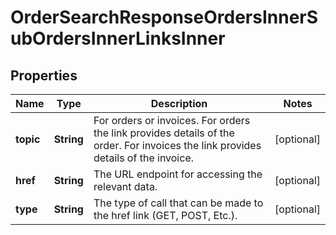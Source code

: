 

# OrderSearchResponseOrdersInnerSubOrdersInnerLinksInner


## Properties

| Name | Type | Description | Notes |
|------------ | ------------- | ------------- | -------------|
|**topic** | **String** | For orders or invoices. For orders the link provides details of the order. For invoices the link provides details of the invoice. |  [optional] |
|**href** | **String** | The URL endpoint for accessing the relevant data. |  [optional] |
|**type** | **String** | The type of call that can be made to the href link (GET, POST, Etc.). |  [optional] |



